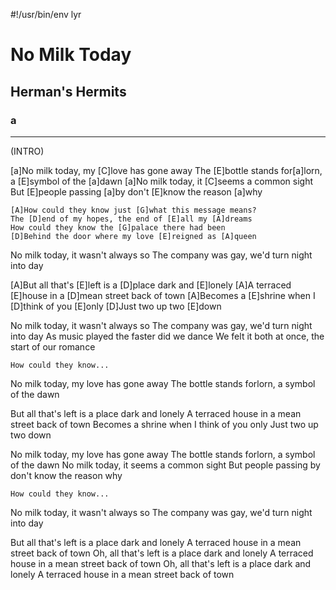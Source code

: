 #!/usr/bin/env lyr
# No Milk Today
## Herman's Hermits
### a

---

(INTRO)

[a]No milk today, my [C]love has gone away
The [E]bottle stands for[a]lorn, a [E]symbol of the [a]dawn
[a]No milk today, it [C]seems a common sight
But [E]people passing [a]by don't [E]know the reason [a]why

    [A]How could they know just [G]what this message means?
    The [D]end of my hopes, the end of [E]all my [A]dreams
    How could they know the [G]palace there had been
    [D]Behind the door where my love [E]reigned as [A]queen

No milk today, it wasn't always so
The company was gay, we'd turn night into day

[A]But all that's [E]left is a [D]place dark and [E]lonely
[A]A terraced [E]house in a [D]mean street back of town
[A]Becomes a [E]shrine when I [D]think of you [E]only
[D]Just two up two [E]down

No milk today, it wasn't always so
The company was gay, we'd turn night into day
As music played the faster did we dance
We felt it both at once, the start of our romance

    How could they know...

No milk today, my love has gone away
The bottle stands forlorn, a symbol of the dawn

But all that's left is a place dark and lonely
A terraced house in a mean street back of town
Becomes a shrine when I think of you only
Just two up two down

No milk today, my love has gone away
The bottle stands forlorn, a symbol of the dawn
No milk today, it seems a common sight
But people passing by don't know the reason why

    How could they know...

No milk today, it wasn't always so
The company was gay, we'd turn night into day

But all that's left is a place dark and lonely
A terraced house in a mean street back of town
Oh, all that's left is a place dark and lonely
A terraced house in a mean street back of town
Oh, all that's left is a place dark and lonely
A terraced house in a mean street back of town